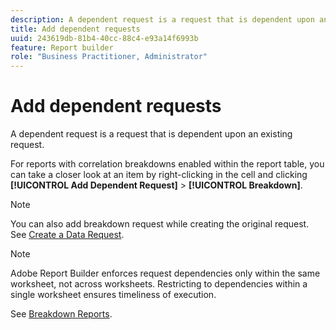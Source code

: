 ```yaml
---
description: A dependent request is a request that is dependent upon an existing request.
title: Add dependent requests
uuid: 243619db-81b4-40cc-88c4-e93a14f6993b
feature: Report builder
role: "Business Practitioner, Administrator"
---
```


# Add dependent requests

A dependent request is a request that is dependent upon an existing request.

For reports with correlation breakdowns enabled within the report table, you can take a closer look at an item by right-clicking in the cell and clicking **[!UICONTROL Add Dependent Request]** > **[!UICONTROL Breakdown]**.

>[!NOTE]
>
>You can also add breakdown request while creating the original request. See [Create a Data Request](/help/analyze/report-builder/data-requests/t-create-a-data-request.md).

>[!NOTE]
>
>Adobe Report Builder enforces request dependencies only within the same worksheet, not across worksheets. Restricting to dependencies within a single worksheet ensures timeliness of execution.

See [Breakdown Reports](/help/analyze/reports-analytics/reports-customize/breakdowns.md).
